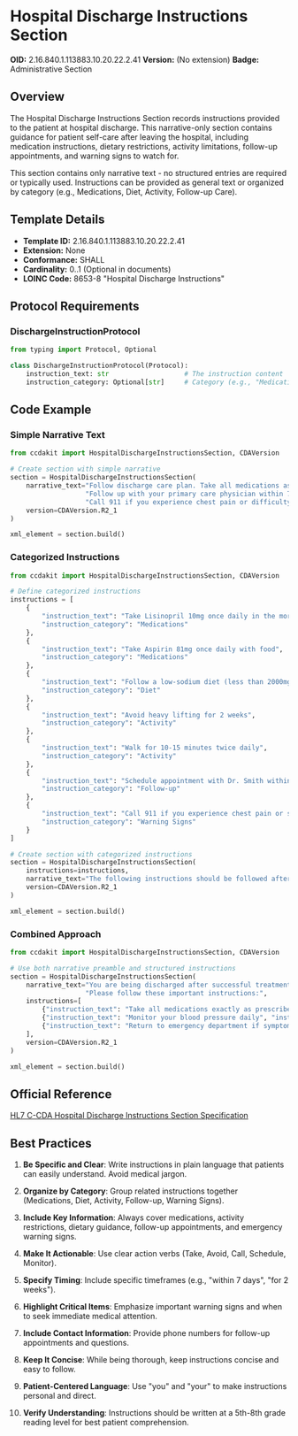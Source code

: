 # Hospital Discharge Instructions Section

**OID:** 2.16.840.1.113883.10.20.22.2.41
**Version:** (No extension)
**Badge:** Administrative Section

## Overview

The Hospital Discharge Instructions Section records instructions provided to the patient at hospital discharge. This narrative-only section contains guidance for patient self-care after leaving the hospital, including medication instructions, dietary restrictions, activity limitations, follow-up appointments, and warning signs to watch for.

This section contains only narrative text - no structured entries are required or typically used. Instructions can be provided as general text or organized by category (e.g., Medications, Diet, Activity, Follow-up Care).

## Template Details

- **Template ID:** 2.16.840.1.113883.10.20.22.2.41
- **Extension:** None
- **Conformance:** SHALL
- **Cardinality:** 0..1 (Optional in documents)
- **LOINC Code:** 8653-8 "Hospital Discharge Instructions"

## Protocol Requirements

### DischargeInstructionProtocol
```python
from typing import Protocol, Optional

class DischargeInstructionProtocol(Protocol):
    instruction_text: str                   # The instruction content
    instruction_category: Optional[str]     # Category (e.g., "Medications", "Diet", "Activity", "Follow-up")
```

## Code Example

### Simple Narrative Text
```python
from ccdakit import HospitalDischargeInstructionsSection, CDAVersion

# Create section with simple narrative
section = HospitalDischargeInstructionsSection(
    narrative_text="Follow discharge care plan. Take all medications as prescribed. "
                   "Follow up with your primary care physician within 7 days. "
                   "Call 911 if you experience chest pain or difficulty breathing.",
    version=CDAVersion.R2_1
)

xml_element = section.build()
```

### Categorized Instructions
```python
from ccdakit import HospitalDischargeInstructionsSection, CDAVersion

# Define categorized instructions
instructions = [
    {
        "instruction_text": "Take Lisinopril 10mg once daily in the morning",
        "instruction_category": "Medications"
    },
    {
        "instruction_text": "Take Aspirin 81mg once daily with food",
        "instruction_category": "Medications"
    },
    {
        "instruction_text": "Follow a low-sodium diet (less than 2000mg per day)",
        "instruction_category": "Diet"
    },
    {
        "instruction_text": "Avoid heavy lifting for 2 weeks",
        "instruction_category": "Activity"
    },
    {
        "instruction_text": "Walk for 10-15 minutes twice daily",
        "instruction_category": "Activity"
    },
    {
        "instruction_text": "Schedule appointment with Dr. Smith within 7 days",
        "instruction_category": "Follow-up"
    },
    {
        "instruction_text": "Call 911 if you experience chest pain or shortness of breath",
        "instruction_category": "Warning Signs"
    }
]

# Create section with categorized instructions
section = HospitalDischargeInstructionsSection(
    instructions=instructions,
    narrative_text="The following instructions should be followed after discharge:",
    version=CDAVersion.R2_1
)

xml_element = section.build()
```

### Combined Approach
```python
from ccdakit import HospitalDischargeInstructionsSection, CDAVersion

# Use both narrative preamble and structured instructions
section = HospitalDischargeInstructionsSection(
    narrative_text="You are being discharged after successful treatment. "
                   "Please follow these important instructions:",
    instructions=[
        {"instruction_text": "Take all medications exactly as prescribed", "instruction_category": None},
        {"instruction_text": "Monitor your blood pressure daily", "instruction_category": None},
        {"instruction_text": "Return to emergency department if symptoms worsen", "instruction_category": None}
    ],
    version=CDAVersion.R2_1
)

xml_element = section.build()
```

## Official Reference

[HL7 C-CDA Hospital Discharge Instructions Section Specification](https://www.hl7.org/ccdasearch/templates/2.16.840.1.113883.10.20.22.2.41.html)

## Best Practices

1. **Be Specific and Clear**: Write instructions in plain language that patients can easily understand. Avoid medical jargon.

2. **Organize by Category**: Group related instructions together (Medications, Diet, Activity, Follow-up, Warning Signs).

3. **Include Key Information**: Always cover medications, activity restrictions, dietary guidance, follow-up appointments, and emergency warning signs.

4. **Make It Actionable**: Use clear action verbs (Take, Avoid, Call, Schedule, Monitor).

5. **Specify Timing**: Include specific timeframes (e.g., "within 7 days", "for 2 weeks").

6. **Highlight Critical Items**: Emphasize important warning signs and when to seek immediate medical attention.

7. **Include Contact Information**: Provide phone numbers for follow-up appointments and questions.

8. **Keep It Concise**: While being thorough, keep instructions concise and easy to follow.

9. **Patient-Centered Language**: Use "you" and "your" to make instructions personal and direct.

10. **Verify Understanding**: Instructions should be written at a 5th-8th grade reading level for best patient comprehension.

